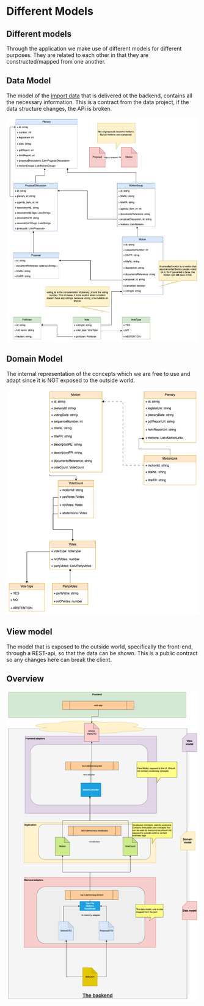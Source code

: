 # Different Models

## Different models

Through the application we make use of different models for different purposes. They are related to each other in that they are constructed/mapped from one another.


## Data Model

The model of the [import data](import-data.md) that is delivered ot the backend, contains all the necessary information. This is a contract from the data project, if the data structure changes, the APi is broken.

![Data model](./img/data-model.png)

## Domain Model

The internal representation of the concepts which we are free to use and adapt since it is NOT exposed to the outside world.

![Domain model](./img/domain-model.png)

## View model

The model that is exposed to the outside world, specifically the front-end, through a REST-api, so that the data can be shown. This is a public contract so any changes here can break the client.

## Overview

![Models](./img/models.png)
